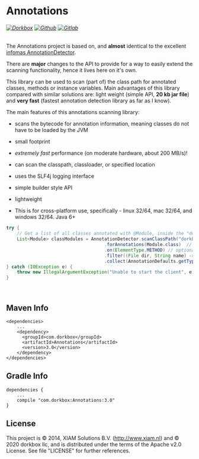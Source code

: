Annotations
===========

###### [![Dorkbox](https://badge.dorkbox.com/dorkbox.svg "Dorkbox")](https://git.dorkbox.com/dorkbox/Annotations) [![Github](https://badge.dorkbox.com/github.svg "Github")](https://github.com/dorkbox/Annotations) [![Gitlab](https://badge.dorkbox.com/gitlab.svg "Gitlab")](https://gitlab.com/dorkbox/Annotations)


The Annotations project is based on, and **almost** identical to the excellent [infomas AnnotationDetector](https://github.com/rmuller/infomas-asl).

There are **major** changes to the API to provide for a way to easily extend the scanning functionality, hence it lives here on it's own.  

This library can be used to scan (part of) the class path for annotated classes, methods or instance variables. Main advantages of this library compared with similar solutions are: light weight (simple API, **20 kb jar file**) and **very fast** (fastest annotation detection library as far as I know).

The main features of this annotations scanning library:  
- scans the bytecode for annotation information, meaning classes do not have to be loaded by the JVM
- small footprint
- *extremely fast* performance (on moderate hardware, about 200 MB/s)!
- can scan the classpath, classloader, or specified location
- uses the SLF4j logging interface
- simple builder style API
- lightweight

- This is for cross-platform use, specifically - linux 32/64, mac 32/64, and windows 32/64. Java 6+


``` java
try {
    // Get a list of all classes annotated with @Module, inside the "dorkbox.client" and "dorkbox.common" packages.
    List<Module> classModules = AnnotationDetector.scanClassPath("dorkbox.client", "dorkbox.common")
                                     .forAnnotations(Module.class)  // one or more annotations
                                     .on(ElementType.METHOD) // optional, default ElementType.TYPE. One ore more element types
                                     .filter((File dir, String name) -> !name.endsWith("Client.class")) // optional, default all *.class files
                                     .collect(AnnotationDefaults.getType);
} catch (IOException e) {
    throw new IllegalArgumentException("Unable to start the client", e);
}
```


&nbsp; 
&nbsp; 

Maven Info
---------
```
<dependencies>
    ...
    <dependency>
      <groupId>com.dorkbox</groupId>
      <artifactId>Annotations</artifactId>
      <version>3.0</version>
    </dependency>
</dependencies>
```
  
Gradle Info
---------
````
dependencies {
    ...
    compile "com.dorkbox:Annotations:3.0"
}
````

License
---------
This project is © 2014, XIAM Solutions B.V. (http://www.xiam.nl) and © 2020 dorkbox llc, and is distributed under the terms of the
 Apache v2.0 License. See file "LICENSE" for further references.

